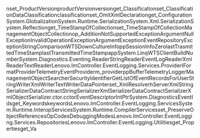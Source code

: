 n set_ProductVersion productVersion version get_Classification set_Classification DataClassification classification set_OmitXmlDeclaration get_Configuration System.Globalization System.Runtime.Serialization System.Xml.Serialization System.Reflection get_TimeStampOfCollection set_TimeStampOfCollection ManagementObjectCollection op_Addition NotSupportedException ArgumentNullException InvalidOperationException ArgumentException EventRepositoryException StringComparison WTSDown CultureInfo ppSessionInfo Zero lastTrasmittedTimeStamp lastTransmittedTimeStamp app System.Linq WTSClientBuildNumber System.Diagnostics.Eventing.Reader StringReader EventLogReader XmlReader TextReader Lenovo.ImController.EventLogging.Services.Provider IFormatProvider TelemetryEventProvider m_provider ppBuffer TelemetryLogger ManagementObjectSearcher SecurityIdentifier GetListOfEventRecordsForUser StringWriter XmlWriter TextWriter DataPointer set_XmlResolver hServer XmlStringSerializer DataContractStringSerializer XmlSerializer DataContractSerializer XmlObjectSerializer .ctor .cctor EventDescriptor IntPtr System.Diagnostics EventIds get_Keywords keywords Lenovo.ImController.EventLogging.Services System.Runtime.InteropServices System.Runtime.CompilerServices set_PreserveObjectReferences OpCodes DebuggingModes Lenovo.ImController.EventLogging.Services.Repositories Lenovo.ImController.EventLogging.Utilities get_Properties get_Va